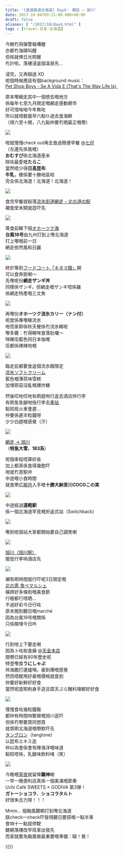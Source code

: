 ```yaml
---
title: '[食道鉄道北海道] Day4： 網走 → 旭川'
date: 2017-10-04T09:21:00.000+08:00
draft: false
aliases: [ "/2017/10/day4.html" ]
tags : [travel-日本-北海道]
---
```


今朝冇飛彈警報嘈醒  
亦都冇海鷗叫醒  
但係就俾日光照醒  
冇計啦，落樓浸返個溫泉先...  
  
浸完，又再瞓過 XD  
呢個時候應該有個background music：  
[Pet Shop Boys - Se A Vida E (That's The Way Life Is) ](https://www.youtube.com/watch?v=rLV52d7J8rA)  
  
原本嚟網走其中一個想去嘅地方  
係每年七至九月限定嘅網走感動朝市  
好可惜啱啱今年無咗  
所以就唔駛晨早六點仆過去食海鮮  
（得六至十開，八九點仲要冇晒最正嘅嘢）  

![](/images/hokkaido4a.jpg)

咁就慢慢check out再去食過簡便早餐 @[七仔](https://hidie.net/hokkaido4a/)  
（左邊先係我嘅）  
**おむすび**係北海道産米  
除咗最愛嘅**たらこ**  
當然唔少得**日高昆布**  
**牛乳**，梗係要十勝地區啦  
完全係北海道！北海道！北海道！  

![](/images/hokkaido4b.jpg)

食完早餐就殺落[流氷街道網走 – 北の道の駅](https://hidie.net/hokkaido4b/)  
襯食堂未開就逛吓先  

![](/images/hokkaido4c.jpg)

等食前睇下個[オホーツク海](https://hidie.net/hokkaido4c/)  
**台風18号**由九州打到上嚟北海道  
打上嚟嘅前一日  
網走依然風和日麗  

![](/images/hokkaido4d3.jpg)

終於等到[フードコート「キネマ館」](https://hidie.net/hokkaido4d/)開  
可以食奔廚喇～  
先嚟呢份**網走ザンギ丼**  
同樣係ザンギ，但網走嘅ザンギ唔係雞  
係網走特產嘅三文魚  

![](/images/hokkaido4d5.jpg)

再嚟份**オホーツク流氷カリー（ナン付）**  
呢度係專嚟睇流氷  
咁而家即係秋天梗係冇流氷睇啦  
嚟多鑊：冇得睇咪食落肚囉～  
咪睇佢藍色同日本咖喱  
佢都係辣辣地嘅  

![](/images/hokkaido4e.jpg)

臨走前都要食返個流氷館限定  
[流氷ソフトクリーム](https://hidie.net/hokkaido4e/)  
藍色嘅薄荷味雪糕  
加埋邪惡淫亂嘅爆炸糖  
  
然後哎吔哎吔有啲趕咁行返去酒店拎行李  
有啲急急腳咁拖行李去[車站](https://hidie.net/hokkaido4f/)  
點知班火車會遲...  
仲要係遲半粒鐘呀  
少少白趕嘅感覺（汗）  

![](/images/hokkaido4g.jpg)

[網走 → 旭川](https://hidie.net/hokkaido4g/)  
（**特急大雪、183系**）  
  
呢個車程唔算好長  
加上都真係食得幾飽吓  
咁就冇買駅弁  
中途嘅小食時間  
就食帯広[柳月](https://hidie.net/hokkaido2i/)入手嘅**十勝大納言**同**COCOこの実**  

![](/images/hokkaido4g3.jpg)

中途經過**遠軽駅**  
係一個北海道罕見嘅折返式站（Switchback）  

![](/images/hokkaido4g4.jpg)

嚟到呢個站大家都開始要自己調凳喇  

![](/images/hokkaido4h.jpg)

[旭川（旭川駅）](https://hidie.net/hokkaido4h/)  
擺低行李响酒店先  

![](/images/hokkaido4i.jpg)

襯有啲時間就行吓呢3日限定嘅  
[北の恵 食べマルシェ](https://hidie.net/hokkaido4i/)  
橫跨好多條街嘅美食節  
行極都行唔晒...  
不過好彩今日行咗  
原本開到聽日嘅marché  
因為台風18号嘅關係  
只係開埋今日咋  

![](/images/hokkaido4j.jpg)

行到咁上下要走喇  
因為卜咗枱食癲 @[天金本店](https://hidie.net/hokkaido4j/)  
間嘢已經有80年歷史呢  
特登嚟食**うにしゃぶ**  
拎海膽打邊爐喎，豪到爆嘅感覺  
然而唔駛用好豪嘅價格就食到  
仲要好新鮮好好食  
當然呢度啲刺身手造豆腐天ぷら鰻料理都好好食  
  

![](/images/hokkaido4k.jpg)

慢慢食咗幾粒鐘飯  
都仲有時間响繁榮嘅旭川逛吓  
但係冇嘢要買同想買  
就買啲北海道嘅嘢飲吓先  
[タングロン](https://hidie.net/hokkaido4k/)（tanglone）  
以昆布エキス造  
仲以為會係會有陣海洋嘅味道  
點知唔係，乳酸味飲料啫（笑）  

![](/images/hokkaido4l.jpg)

今晚嘅[宵夜](https://hidie.net/hokkaido4l/)就留俾**籮神**喇  
一早一晚便利店真係一個美滿嘅節奏  
Uchi Café SWEETS × GODIVA 第3弾！  
**ガトーショコラ**、**ショコラタルト**  
好很朱古力呀！！！  
  
  
Mmm... 個颱風聽朝打到嚟北海道  
朕check一check吓發現聽日要搭嘅一點半車  
會响十一點就停駛  
聽朝落樓改早班車出發先  
而家就要為颱風做最重要嘅準備：瞓！覺！  
  
  
{{<hokkaido>}}
